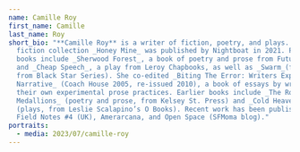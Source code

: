 ```yaml
---
name: Camille Roy
first_name: Camille
last_name: Roy
short_bio: "**Camille Roy** is a writer of fiction, poetry, and plays. Her
  fiction collection _Honey Mine_ was published by Nightboat in 2021. Previous
  books include _Sherwood Forest_, a book of poetry and prose from Futurepoem,
  and _Cheap Speech_, a play from Leroy Chapbooks, as well as _Swarm_(fiction,
  from Black Star Series). She co-edited _Biting The Error: Writers Explore
  Narrative_ (Coach House 2005, re-issued 2010), a book of essays by writers on
  their own experimental prose practices. Earlier books include _The Rosy
  Medallions_ (poetry and prose, from Kelsey St. Press) and _Cold Heaven_
  (plays, from Leslie Scalapino’s O Books). Recent work has been published in
  Field Notes #4 (UK), Amerarcana, and Open Space (SFMoma blog)."
portraits:
  - media: 2023/07/camille-roy
---
```

